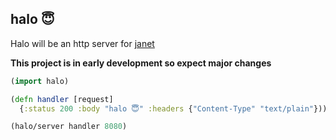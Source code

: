 ## halo 😇

Halo will be an http server for [janet](https://github.com/janet-lang/janet)

**This project is in early development so expect major changes**

```clojure
(import halo)

(defn handler [request]
  {:status 200 :body "halo 😇" :headers {"Content-Type" "text/plain"}))

(halo/server handler 8080)
```
